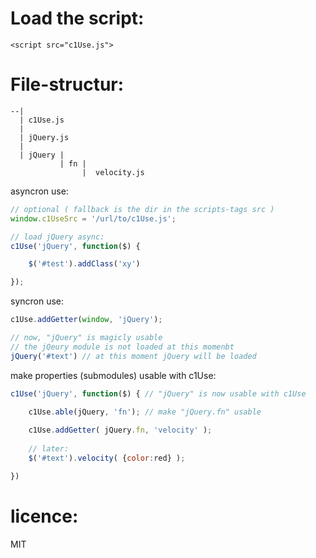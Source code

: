 
Load the script:
=====
    <script src="c1Use.js">

File-structur:
=====

    --|
      | c1Use.js
      |
      | jQuery.js
      |
      | jQuery | 
               | fn | 
                    |  velocity.js


asyncron use:

```javascript
// optional ( fallback is the dir in the scripts-tags src )
window.c1UseSrc = '/url/to/c1Use.js';

// load jQuery async:
c1Use('jQuery', function($) {

    $('#test').addClass('xy')

});
```

syncron use:

```javascript
c1Use.addGetter(window, 'jQuery');

// now, "jQuery" is magicly usable
// the jQeury module is not loaded at this momenbt
jQuery('#text') // at this moment jQuery will be loaded
```

make properties (submodules) usable with c1Use:

```javascript
c1Use('jQuery', function($) { // "jQuery" is now usable with c1Use

    c1Use.able(jQuery, 'fn'); // make "jQuery.fn" usable
    
    c1Use.addGetter( jQuery.fn, 'velocity' );
    
    // later:
    $('#text').velocity( {color:red} );

})
```

licence:
=====
MIT


